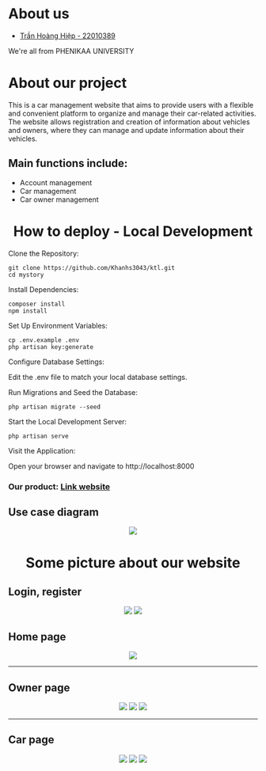 <h1>About us</h1>
<ul>
    <a href = 'https://github.com/Hiep234' ><li>Trần Hoàng Hiệp - 22010389</li></a>
</ul>
<p>We're all from PHENIKAA UNIVERSITY</p>
<h1>About our project</h1>
<p>This is a car management website that aims to provide users with a flexible and convenient platform to organize and manage their car-related activities.
The website allows registration and creation of information about vehicles and owners, where they can manage and update information about their vehicles.</p>

<h2>Main functions include:</h2>
<ul>
    <li>Account management</li>
     <li>Car management</li>
     <li>Car owner management</li>
</ul>
<h1 align='center'>How to deploy - Local Development</h1>
Clone the Repository:

    git clone https://github.com/Khanhs3043/ktl.git
    cd mystory
    
Install Dependencies:

    composer install
    npm install
    
Set Up Environment Variables:


    cp .env.example .env
    php artisan key:generate
    
Configure Database Settings:

Edit the .env file to match your local database settings.

Run Migrations and Seed the Database:


    php artisan migrate --seed
    
Start the Local Development Server:

    php artisan serve
    
Visit the Application:

Open your browser and navigate to http://localhost:8000

<h3>Our product: <a href='https://animated-space-succotash-9vq6pwvq97pf77p-8000.app.github.dev/'>Link website</a></h3>

<h2>Use case diagram</h2>
<div align='center'>
    <img src='https://github.com/user-attachments/assets/39d56f7e-3e00-4d8e-8358-32990ab759db'>
</div>

<h1 align='center'>Some picture about our website</h1>
<h2>Login, register</h2>
<div align='center'>
    <img src='https://github.com/user-attachments/assets/2287d4fe-81c5-4bef-b36e-494ebeb3f1e9'>
    <img src='https://github.com/user-attachments/assets/5907d510-7f82-4268-af11-4e9ccebe5f01'>
</div>

<h2>Home page</h2>
<div align='center' >
    <img src='https://github.com/user-attachments/assets/c6f3e57e-26aa-420d-84b9-6280b37cd130'>
</div>
<hr>
<h2>Owner page </h2>
<div align='center' >
    <img src='https://github.com/user-attachments/assets/0e4952ff-c2aa-455b-9f7e-5df3bb58b8b5'>
    <img src='https://github.com/user-attachments/assets/a9e8780f-2405-4d2e-86f5-2c7e60b47a94'>
    <img src='https://github.com/user-attachments/assets/50acd476-3b04-43f6-8aec-773d7b423f92'>
</div>
<hr>
<h2>Car page</h2>
<div align='center' >
    <img src='https://github.com/user-attachments/assets/02f7f5e0-ee56-4bec-91a6-8f5fd42d4b92'>
    <img src='https://github.com/user-attachments/assets/e4f6271e-2c92-45e0-beb4-8076cd21cf0f'>
    <img src='https://github.com/user-attachments/assets/317f33af-a499-4b5b-82a9-7703d2b3d8ea'>
</div>

